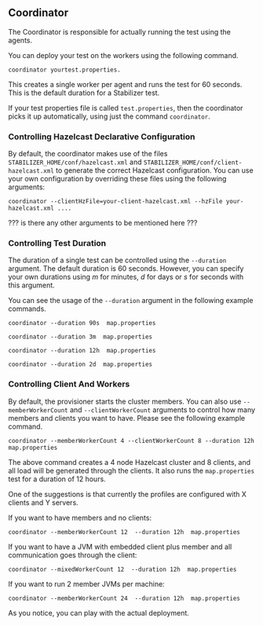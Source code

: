 

## Coordinator

The Coordinator is responsible for actually running the test using the agents.

You can deploy your test on the workers using the following command.

```
coordinator yourtest.properties.
```

This creates a single worker per agent and runs the test for 60 seconds. This is the default duration for a Stabilizer test.

If your test properties file is called `test.properties`, then the coordinator picks it up automatically, using just the command `coordinator`.


### Controlling Hazelcast Declarative Configuration

By default, the coordinator makes use of the files `STABILIZER_HOME/conf/hazelcast.xml` and `STABILIZER_HOME/conf/client-hazelcast.xml`
to generate the correct Hazelcast configuration. You can use your own configuration by overriding these files using the following arguments:

```
coordinator --clientHzFile=your-client-hazelcast.xml --hzFile your-hazelcast.xml ....
```

??? is there any other arguments to be mentioned here ???


### Controlling Test Duration

The duration of a single test can be controlled using the `--duration` argument. The default duration is 60 seconds. However, you can specify your own durations using *m* for minutes, *d* for days or *s* for seconds with this argument.

You can see the usage of the `--duration` argument in the following example commands.

```
coordinator --duration 90s  map.properties
```

```
coordinator --duration 3m  map.properties
```

```
coordinator --duration 12h  map.properties
```

```
coordinator --duration 2d  map.properties
```

### Controlling Client And Workers

By default, the provisioner starts the cluster members. You can also use `--memberWorkerCount` and `--clientWorkerCount` arguments to control how many members and clients you want to have. Please see the following example command.  

```
coordinator --memberWorkerCount 4 --clientWorkerCount 8 --duration 12h  map.properties
```

The above command creates a 4 node Hazelcast cluster and 8 clients, and all load will be generated through the clients. It also runs the `map.properties` test for a duration of 12 hours. 

One of the suggestions is that currently the profiles are configured with X clients and Y servers.

If you want to have members and no clients:

```
coordinator --memberWorkerCount 12  --duration 12h  map.properties
```

If you want to have a JVM with embedded client plus member and all communication goes through the client:

```
coordinator --mixedWorkerCount 12  --duration 12h  map.properties
```

If you want to run 2 member JVMs per machine:

```
coordinator --memberWorkerCount 24  --duration 12h  map.properties
```

As you notice, you can play with the actual deployment.
